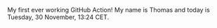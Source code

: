 My first ever working GitHub Action!
My name is Thomas and today is Tuesday, 30 November, 13:24 CET. 
